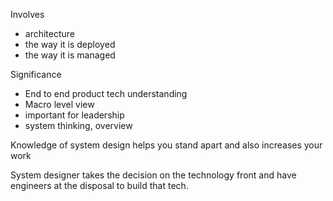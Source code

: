 Involves
- architecture
- the way it is deployed
- the way it is managed

Significance
- End to end product tech understanding
- Macro level view
- important for leadership
- system thinking, overview

Knowledge of system design helps you stand apart and also increases your work

System designer takes the decision on the technology front and have engineers at the disposal to build that tech.
